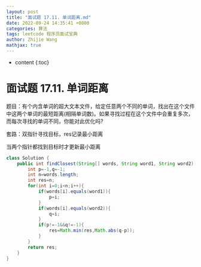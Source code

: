 ```yaml
---
layout: post
title: "面试题 17.11. 单词距离.md"
date: 2022-09-24 14:35:41 +0800
categories: 算法
tags: leetcode 程序员面试宝典
author: Zhijie Wang
mathjax: true
---
```



* content
{:toc}














# 面试题 17.11. 单词距离

题目：有个内含单词的超大文本文件，给定任意两个不同的单词，找出在这个文件中这两个单词的最短距离(相隔单词数)。如果寻找过程在这个文件中会重复多次，而每次寻找的单词不同，你能对此优化吗?

套路：双指针寻找目标，res记录最小距离

当两个指针都找到目标时才更新最小距离

```java
class Solution {
    public int findClosest(String[] words, String word1, String word2) {
        int p=-1,q=-1;
        int n=words.length;
        int res=n;
        for(int i=0;i<n;i++){
            if(words[i].equals(word1)){
                p=i;
            }
            if(words[i].equals(word2)){
                q=i;
            }
            if(p!=-1&&q!=-1){
                res=Math.min(res,Math.abs(q-p));
            }
        }
        return res;
    }
}
```


